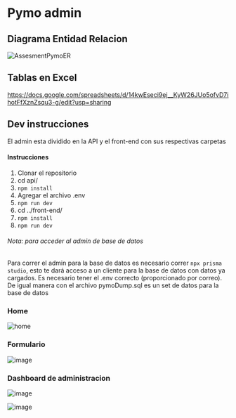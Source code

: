# Pymo admin


## Diagrama Entidad Relacion

![AssesmentPymoER](https://user-images.githubusercontent.com/39030799/159767186-152bf644-a9c6-40ae-ad3c-40fb52568aa1.png)

## Tablas en Excel

https://docs.google.com/spreadsheets/d/14kwEseci9ej__KyW26JUo5ofvD7ihotFfXznZsqu3-g/edit?usp=sharing

## Dev instrucciones

El admin esta dividido en la API y el front-end con sus respectivas carpetas

#### Instrucciones
1.  Clonar el repositorio 
2. cd api/
3. `npm install`
4. Agregar el archivo .env
5. `npm run dev`
6. cd ../front-end/
7. `npm install`
8. `npm run dev`

###### Nota: para acceder al admin de base de datos

Para correr el admin para la base de datos es necesario correr `npx prisma studio`, esto te dará acceso a un cliente para la base de datos con datos ya cargados. Es necesario tener el .env correcto (proporcionado por correo). De igual manera con el archivo pymoDump.sql es un set de datos para la base de datos


### Home

![home](https://user-images.githubusercontent.com/39030799/159694646-f0c11a9e-0c3a-4757-b255-aedcad01a8fc.PNG)

### Formulario

![image](https://user-images.githubusercontent.com/39030799/159694787-ccb18a6d-3aa2-48d5-af09-2270ca562cd6.png)

### Dashboard de administracion

![image](https://user-images.githubusercontent.com/39030799/159694853-674ab89f-a270-4b37-b11e-6950b56c635f.png)

![image](https://user-images.githubusercontent.com/39030799/159694992-6c4424d6-fda7-4231-ae69-1c2d5305000b.png)
